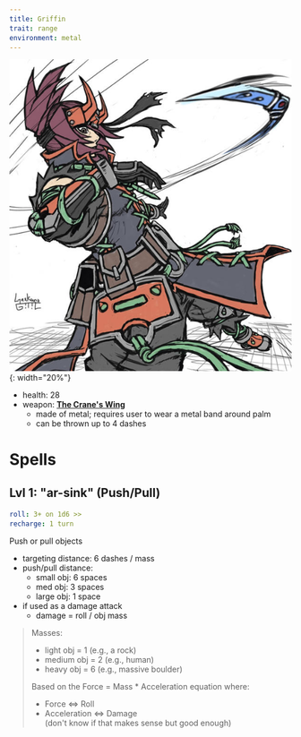 ```yaml
---
title: Griffin
trait: range
environment: metal
---
```


![](../assets/griffin-class.jpg){: width="20%"}

- health: 28
- weapon: [**The Crane's Wing**](Weapons)
    - made of metal; requires user to wear a metal band around palm
    - can be thrown up to 4 dashes

<!-- 
  - requires 2 dodges to avoid if target is 2-3 paces away
-->


# Spells

## Lvl 1: "ar-sink" (Push/Pull)
```yaml
roll: 3+ on 1d6 >>
recharge: 1 turn
```

Push or pull objects 

- targeting distance: 6 dashes / mass 
- push/pull distance:
    - small obj: 6 spaces
    - med obj: 3 spaces
    - large obj: 1 space
- if used as a damage attack
    - damage = roll / obj mass


> Masses:
> - light obj = 1 (e.g., a rock)
> - medium obj = 2 (e.g., human)
> - heavy obj = 6 (e.g., massive boulder)
> 
> Based on the Force = Mass * Acceleration equation where:
> - Force <=> Roll
> - Acceleration <=> Damage  	
> (don't know if that makes sense but good enough)


<!-- medium objects add +2 if throwing downwards; heavy objects: add +4 if throwing downwards -->

<!-- 
Secret move unlocks:
- can extend the boomerang
- can propel self in the air 3 spaces (by pushing off the ground)
- can hit two people at once
- can be used on same person (have to roll for each one
- ^ double hits have to follow a reasonable boomerang shape
 -->
<!-- 

## Lvl 2: "echo" (Mirror Portal)
```yaml
roll: 3+ on 1d6
recharge: 3 turns
```

Cast a portal at any location within 2 dashes

- absorbs any physical or spell based attack
- damage reflected back at attack (who either takes the damage or has to use a dodge to escape).
    - amount of damage reflected depends on the damage from the attacker's roll

> You'll know how much damage is coming at you before you have to decide, which may determine whether you want to use the move (chalk it up to magic vision)

Can be cast as a reaction.

> [!World]
> The timing of the "absorb" and "reflect" aspects of the mirror are staggered 1 action unit in time. Otherwise, reflecting matter back would just cause something to collide into itself and do nothing.
 -->
<!-- secret move: cast a portal below yourself and jump in it; can be used as counter that is always successful regardless of whether opp meets roll threshold -->

<!-- 
## Lvl 3 (special): "ex-lynk" (Current)

```yaml
roll: 6+ on 1d20 >>
charge: 1 turn
recharge: 1 day
```

Throw the boomerang in a large cone (w/ length of 5 dashes). Everyone in the cone (including teammates):

- takes damage equal to the dice rollover
- are stunned

> cuz they're stunned by the electrocution

nat 20: get an extra boomerang throw before your turn ends -->